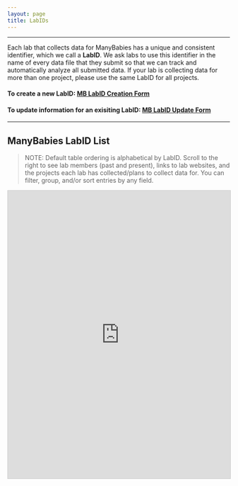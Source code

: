 ```yaml
---
layout: page
title: LabIDs
---
```



***
Each lab that collects data for ManyBabies has a unique and consistent identifier, which we call a **LabID**. We ask labs to use this identifier in the name of every data file that they submit so that we can track and automatically analyze all submitted data. If your lab is collecting data for more than one project, please use the same LabID for all projects.

#### To create a new LabID: <a href="https://airtable.com/appRoqMKzcK3NsXt4/pagBkJQANs0P3RumE/form" target="_blank"><b>MB LabID Creation Form</b></a>

#### To update information for an exisiting LabID: <a href="https://airtable.com/appRoqMKzcK3NsXt4/pagphenodeUMgcjUG/form" target="_blank"><b>MB LabID Update Form</b></a>

***
## ManyBabies LabID List

> NOTE: Default table ordering is alphabetical by LabID. Scroll to the right to see lab members (past and present), links to lab websites, and the projects each lab has collected/plans to collect data for. You can filter, group, and/or sort entries by any field.

<!-- iframe embed labID public view -->
<iframe class="airtable-embed" src="https://airtable.com/embed/appRoqMKzcK3NsXt4/shrnPNko928LSk7DS?backgroundColor=blueDusty&viewControls=on" frameborder="0" onmousewheel="" width="100%" height="650" style="background: transparent; border: 1px solid #ccc;"></iframe>

